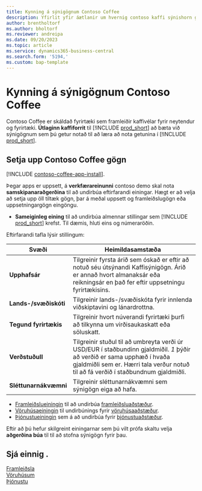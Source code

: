 ```yaml
---
title: Kynning á sýnigögnum Contoso Coffee
description: Yfirlit yfir áætlanir um hvernig contoso kaffi sýnishorn gögn geta aðstoðað við að læra hvernig nýta má getu í viðskiptafræði miðlægt.
author: brentholtorf
ms.author: bholtorf
ms.reviewer: andreipa
ms.date: 09/20/2023
ms.topic: article
ms.service: dynamics365-business-central
ms.search.form: '5194,'
ms.custom: bap-template
---
```


# <a name="introduction-to-contoso-coffee-demo-data"></a>Kynning á sýnigögnum Contoso Coffee

Contoso Coffee er skáldað fyrirtæki sem framleiðir kaffivélar fyrir neytendur og fyrirtæki.  **Útlaginn kaffiforrit**  til  [!INCLUDE [prod_short](../includes/prod_short.md)]  að bæta við sýnigögnum sem þú getur notað til að læra að nota getunina í [!INCLUDE [prod_short](../includes/prod_short.md)].  

## <a name="set-up-contoso-coffee-data"></a>Setja upp Contoso Coffee gögn

[!INCLUDE [contoso-coffee-app-install](contoso-coffee-app-install.md)].

Þegar apps er uppsett, á  **verkfærareinunni**  contoso demo skal nota  **samskipanaraðgerðina**  til að undirbúa eftirfarandi einingar. Hægt er að velja að setja upp öll tiltæk gögn, þar á meðal uppsett og framleiðslugögn eða uppsetningargögn eingöngu.

 -  **Sameiginleg eining**  til að undirbúa almennar stillingar sem  [!INCLUDE [prod_short](../includes/prod_short.md)]  krefst. Til dæmis, hluti eins og númeraröðin. 

Eftirfarandi tafla lýsir stillingum:  

|Svæði  |Heimildasamstæða  |
|---------|---------|
|**Upphafsár** |Tilgreinir fyrsta árið sem óskað er eftir að notuð séu útsýnandi Kaffisýnigögn. Árið er annað hvort almanaksár eða reikningsár en það fer eftir uppsetningu fyrirtækisins.|
|**Lands-/svæðiskóti**|Tilgreinir lands-/svæðiskóta fyrir innlenda viðskiptavini og lánardrottna.|
|**Tegund fyrirtækis**    |Tilgreinir hvort núverandi fyrirtæki þurfi að tilkynna um virðisaukaskatt eða söluskatt. |
|**Verðstuðull**     |Tilgreinir stuðul til að umbreyta verði úr USD/EUR í staðbundinn gjaldmiðil. *1* þýðir að verðið er sama upphæð í hvaða gjaldmiðli sem er. Hærri tala verður notuð til að fá verðið í staðbundnum gjaldmiðli. |
|**Sléttunarnákvæmni**  |Tilgreinir sléttunarnákvæmni sem sýnigögn eiga að hafa.|

 -  [Framleiðslueiningin](manufacturing/contoso-coffee-manufacturing-intro.md)  til að undirbúa  [framleiðsluaðstæður](manufacturing/contoso-coffee-manufacturing-intro.md#scenarios).
 -  [Vöruhúsaeiningin](warehousing/contoso-coffee-warehousing-intro.md)  til undirbúnings fyrir  [vöruhúsaaðstæður](warehousing/contoso-coffee-warehousing-intro.md#scenarios).
 -  [Þjónustueiningin](service/contoso-coffee-service-intro.md)  sem á að undirbúa fyrir  [þjónustuaðstæður](service/contoso-coffee-service-intro.md#scenarios).

Eftir að þú hefur skilgreint einingarnar sem þú vilt prófa skaltu velja  **aðgerðina búa**  til til að stofna sýnigögn fyrir þau.

## <a name="see-also"></a>Sjá einnig .

[Framleiðsla](../production-manage-manufacturing.md)  
[Vöruhúsum](../warehouse-manage-warehouse.md)  
[Þjónustu](../service-service.md)
<!-- [Projects and Jobs](../projects-manage-projects.md) -->

